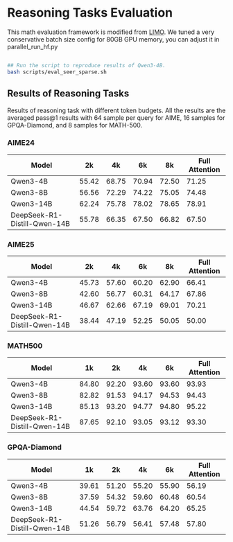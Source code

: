 # Reasoning Tasks Evaluation


This math evaluation framework is modified from [LIMO](https://github.com/GAIR-NLP/LIMO/blob/main/eval). We tuned a very conservative batch size config for 80GB GPU memory, you can adjust it in parallel_run_hf.py

```bash

## Run the script to reproduce results of Qwen3-4B. 
bash scripts/eval_seer_sparse.sh 
```

## Results of Reasoning Tasks

Results of reasoning task with different token budgets. 
All the results are the averaged pass@1 results with 64 sample per query for AIME, 16 samples for GPQA-Diamond, and 8 samples for MATH-500.

### AIME24

| Model                         | 2k    | 4k    | 6k    | 8k    | Full Attention |
|-------------------------------|-------|-------|-------|-------|----------------|
| Qwen3-4B                      | 55.42 | 68.75 | 70.94 | 72.50 | 71.25          |
| Qwen3-8B                      | 56.56 | 72.29 | 74.22 | 75.05 | 74.48          |
| Qwen3-14B                     | 62.24 | 75.78 | 78.02 | 78.65 | 78.91          |
| DeepSeek-R1-Distill-Qwen-14B  | 55.78 | 66.35 | 67.50 | 66.82 | 67.50          |


### AIME25

| Model                         | 2k    | 4k    | 6k    | 8k    | Full Attention |
|-------------------------------|-------|-------|-------|-------|----------------|
| Qwen3-4B                      | 45.73 | 57.60 | 60.20 | 62.90 | 66.41          |
| Qwen3-8B                      | 42.60 | 56.77 | 60.31 | 64.17 | 67.86          |
| Qwen3-14B                     | 46.67 | 62.66 | 67.19 | 69.01 | 70.21          |
| DeepSeek-R1-Distill-Qwen-14B  | 38.44 | 47.19 | 52.25 | 50.05 | 50.00          |


### MATH500

| Model                         | 1k    | 2k    | 4k    | 6k    | Full Attention |
|-------------------------------|-------|-------|-------|-------|----------------|
| Qwen3-4B                      | 84.80 | 92.20 | 93.60 | 93.60 | 93.93          |
| Qwen3-8B                      | 82.82 | 91.53 | 94.17 | 94.53 | 94.43          |
| Qwen3-14B                     | 85.13 | 93.20 | 94.77 | 94.80 | 95.22          |
| DeepSeek-R1-Distill-Qwen-14B  | 87.65 | 92.10 | 93.05 | 93.12 | 93.30          |


### GPQA-Diamond

| Model                         | 1k    | 2k    | 4k    | 6k    | Full Attention |
|-------------------------------|-------|-------|-------|-------|----------------|
| Qwen3-4B                      | 39.61 | 51.20 | 55.20 | 55.90 | 56.19          |
| Qwen3-8B                      | 37.59 | 54.32 | 59.60 | 60.48 | 60.54          |
| Qwen3-14B                     | 44.54 | 59.72 | 63.76 | 64.20 | 65.25          |
| DeepSeek-R1-Distill-Qwen-14B  | 51.26 | 56.79 | 56.41 | 57.48 | 57.80          |